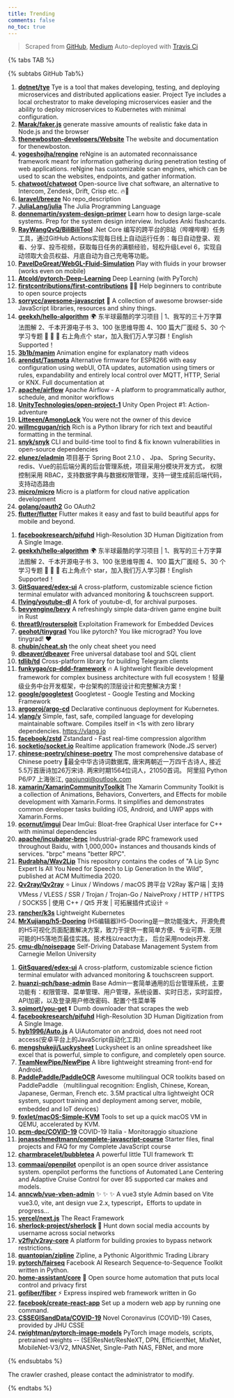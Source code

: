 ```yaml
---
title: Trending
comments: false
no_toc: true
---
```


> Scraped from [GitHub](https://github.com/trending), [Medium](https://medium.com/topic/popular)
Auto-deployed with [Travis Ci](https://travis-ci.org/)

{% tabs TAB %}
<!-- tab GitHub -->
{% subtabs GitHub Tab%}
<!-- tab Daily -->
1. [**dotnet/tye**](https://github.com/dotnet/tye)
Tye is a tool that makes developing, testing, and deploying microservices and distributed applications easier. Project Tye includes a local orchestrator to make developing microservices easier and the ability to deploy microservices to Kubernetes with minimal configuration.
2. [**Marak/faker.js**](https://github.com/Marak/faker.js)
generate massive amounts of realistic fake data in Node.js and the browser
3. [**thenewboston-developers/Website**](https://github.com/thenewboston-developers/Website)
The website and documentation for thenewboston.
4. [**yogeshojha/rengine**](https://github.com/yogeshojha/rengine)
reNgine is an automated reconnaissance framework meant for information gathering during penetration testing of web applications. reNgine has customizable scan engines, which can be used to scan the websites, endpoints, and gather information.
5. [**chatwoot/chatwoot**](https://github.com/chatwoot/chatwoot)
Open-source live chat software, an alternative to Intercom, Zendesk, Drift, Crisp etc. 🔥💬
6. [**laravel/breeze**](https://github.com/laravel/breeze)
No repo_description
7. [**JuliaLang/julia**](https://github.com/JuliaLang/julia)
The Julia Programming Language
8. [**donnemartin/system-design-primer**](https://github.com/donnemartin/system-design-primer)
Learn how to design large-scale systems. Prep for the system design interview. Includes Anki flashcards.
9. [**RayWangQvQ/BiliBiliTool**](https://github.com/RayWangQvQ/BiliBiliTool)
.Net Core 编写的跨平台的B站（哔哩哔哩）任务工具，通过GitHub Actions实现每日线上自动运行任务：每日自动登录、观看、分享、投币视频，获取每日任务的满额经验，轻松升级Level 6，实现自动领取大会员权益、月底自动为自己充电等功能。
10. [**PavelDoGreat/WebGL-Fluid-Simulation**](https://github.com/PavelDoGreat/WebGL-Fluid-Simulation)
Play with fluids in your browser (works even on mobile)
11. [**Atcold/pytorch-Deep-Learning**](https://github.com/Atcold/pytorch-Deep-Learning)
Deep Learning (with PyTorch)
12. [**firstcontributions/first-contributions**](https://github.com/firstcontributions/first-contributions)
🚀✨ Help beginners to contribute to open source projects
13. [**sorrycc/awesome-javascript**](https://github.com/sorrycc/awesome-javascript)
🐢 A collection of awesome browser-side JavaScript libraries, resources and shiny things.
14. [**geekxh/hello-algorithm**](https://github.com/geekxh/hello-algorithm)
🌍 东半球最酷的学习项目 | 1、我写的三十万字算法图解 2、千本开源电子书 3、100 张思维导图 4、100 篇大厂面经 5、30 个学习专题 🚀 🚀 🚀 右上角点个 star，加入我们万人学习群！English Supported！
15. [**3b1b/manim**](https://github.com/3b1b/manim)
Animation engine for explanatory math videos
16. [**arendst/Tasmota**](https://github.com/arendst/Tasmota)
Alternative firmware for ESP8266 with easy configuration using webUI, OTA updates, automation using timers or rules, expandability and entirely local control over MQTT, HTTP, Serial or KNX. Full documentation at
17. [**apache/airflow**](https://github.com/apache/airflow)
Apache Airflow - A platform to programmatically author, schedule, and monitor workflows
18. [**UnityTechnologies/open-project-1**](https://github.com/UnityTechnologies/open-project-1)
Unity Open Project #1: Action-adventure
19. [**Litteeen/AmongLock**](https://github.com/Litteeen/AmongLock)
You were not the owner of this device
20. [**willmcgugan/rich**](https://github.com/willmcgugan/rich)
Rich is a Python library for rich text and beautiful formatting in the terminal.
21. [**snyk/snyk**](https://github.com/snyk/snyk)
CLI and build-time tool to find & fix known vulnerabilities in open-source dependencies
22. [**elunez/eladmin**](https://github.com/elunez/eladmin)
项目基于 Spring Boot 2.1.0 、 Jpa、 Spring Security、redis、Vue的前后端分离的后台管理系统，项目采用分模块开发方式， 权限控制采用 RBAC，支持数据字典与数据权限管理，支持一键生成前后端代码，支持动态路由
23. [**micro/micro**](https://github.com/micro/micro)
Micro is a platform for cloud native application development
24. [**golang/oauth2**](https://github.com/golang/oauth2)
Go OAuth2
25. [**flutter/flutter**](https://github.com/flutter/flutter)
Flutter makes it easy and fast to build beautiful apps for mobile and beyond.
<!-- endtab -->
<!-- tab Weekly -->
1. [**facebookresearch/pifuhd**](https://github.com/facebookresearch/pifuhd)
High-Resolution 3D Human Digitization from A Single Image.
2. [**geekxh/hello-algorithm**](https://github.com/geekxh/hello-algorithm)
🌍 东半球最酷的学习项目 | 1、我写的三十万字算法图解 2、千本开源电子书 3、100 张思维导图 4、100 篇大厂面经 5、30 个学习专题 🚀 🚀 🚀 右上角点个 star，加入我们万人学习群！English Supported！
3. [**GitSquared/edex-ui**](https://github.com/GitSquared/edex-ui)
A cross-platform, customizable science fiction terminal emulator with advanced monitoring & touchscreen support.
4. [**l1ving/youtube-dl**](https://github.com/l1ving/youtube-dl)
A fork of youtube-dl, for archival purposes.
5. [**bevyengine/bevy**](https://github.com/bevyengine/bevy)
A refreshingly simple data-driven game engine built in Rust
6. [**threat9/routersploit**](https://github.com/threat9/routersploit)
Exploitation Framework for Embedded Devices
7. [**geohot/tinygrad**](https://github.com/geohot/tinygrad)
You like pytorch? You like micrograd? You love tinygrad! ❤️
8. [**chubin/cheat.sh**](https://github.com/chubin/cheat.sh)
the only cheat sheet you need
9. [**dbeaver/dbeaver**](https://github.com/dbeaver/dbeaver)
Free universal database tool and SQL client
10. [**tdlib/td**](https://github.com/tdlib/td)
Cross-platform library for building Telegram clients
11. [**funkygao/cp-ddd-framework**](https://github.com/funkygao/cp-ddd-framework)
🔥 A lightweight flexible development framework for complex business architecture with full ecosystem！轻量级业务中台开发框架，中台架构的顶层设计和完整解决方案！
12. [**google/googletest**](https://github.com/google/googletest)
Googletest - Google Testing and Mocking Framework
13. [**argoproj/argo-cd**](https://github.com/argoproj/argo-cd)
Declarative continuous deployment for Kubernetes.
14. [**vlang/v**](https://github.com/vlang/v)
Simple, fast, safe, compiled language for developing maintainable software. Compiles itself in <1s with zero library dependencies. https://vlang.io
15. [**facebook/zstd**](https://github.com/facebook/zstd)
Zstandard - Fast real-time compression algorithm
16. [**socketio/socket.io**](https://github.com/socketio/socket.io)
Realtime application framework (Node.JS server)
17. [**chinese-poetry/chinese-poetry**](https://github.com/chinese-poetry/chinese-poetry)
The most comprehensive database of Chinese poetry 🧶最全中华古诗词数据库, 唐宋两朝近一万四千古诗人, 接近5.5万首唐诗加26万宋诗. 两宋时期1564位词人，21050首词。 阿里招 Python P6/P7 上海张江, gaojunqi@outlook.com
18. [**xamarin/XamarinCommunityToolkit**](https://github.com/xamarin/XamarinCommunityToolkit)
The Xamarin Community Toolkit is a collection of Animations, Behaviors, Converters, and Effects for mobile development with Xamarin.Forms. It simplifies and demonstrates common developer tasks building iOS, Android, and UWP apps with Xamarin.Forms.
19. [**ocornut/imgui**](https://github.com/ocornut/imgui)
Dear ImGui: Bloat-free Graphical User interface for C++ with minimal dependencies
20. [**apache/incubator-brpc**](https://github.com/apache/incubator-brpc)
Industrial-grade RPC framework used throughout Baidu, with 1,000,000+ instances and thousands kinds of services. "brpc" means "better RPC".
21. [**Rudrabha/Wav2Lip**](https://github.com/Rudrabha/Wav2Lip)
This repository contains the codes of "A Lip Sync Expert Is All You Need for Speech to Lip Generation In the Wild", published at ACM Multimedia 2020.
22. [**Qv2ray/Qv2ray**](https://github.com/Qv2ray/Qv2ray)
⭐ Linux / Windows / macOS 跨平台 V2Ray 客户端 | 支持 VMess / VLESS / SSR / Trojan / Trojan-Go / NaiveProxy / HTTP / HTTPS / SOCKS5 | 使用 C++ / Qt5 开发 | 可拓展插件式设计 ⭐
23. [**rancher/k3s**](https://github.com/rancher/k3s)
Lightweight Kubernetes
24. [**MrXujiang/h5-Dooring**](https://github.com/MrXujiang/h5-Dooring)
(H5编辑器)H5-Dooring是一款功能强大，开源免费的H5可视化页面配置解决方案，致力于提供一套简单方便、专业可靠、无限可能的H5落地页最佳实践。技术栈以react为主， 后台采用nodejs开发.
25. [**cmu-db/noisepage**](https://github.com/cmu-db/noisepage)
Self-Driving Database Management System from Carnegie Mellon University
<!-- endtab -->
<!-- tab Monthly -->
1. [**GitSquared/edex-ui**](https://github.com/GitSquared/edex-ui)
A cross-platform, customizable science fiction terminal emulator with advanced monitoring & touchscreen support.
2. [**huanzi-qch/base-admin**](https://github.com/huanzi-qch/base-admin)
Base Admin一套简单通用的后台管理系统，主要功能有：权限管理、菜单管理、用户管理，系统设置、实时日志，实时监控，API加密，以及登录用户修改密码、配置个性菜单等
3. [**soimort/you-get**](https://github.com/soimort/you-get)
⏬ Dumb downloader that scrapes the web
4. [**facebookresearch/pifuhd**](https://github.com/facebookresearch/pifuhd)
High-Resolution 3D Human Digitization from A Single Image.
5. [**hyb1996/Auto.js**](https://github.com/hyb1996/Auto.js)
A UiAutomator on android, does not need root access(安卓平台上的JavaScript自动化工具)
6. [**mengshukeji/Luckysheet**](https://github.com/mengshukeji/Luckysheet)
Luckysheet is an online spreadsheet like excel that is powerful, simple to configure, and completely open source.
7. [**TeamNewPipe/NewPipe**](https://github.com/TeamNewPipe/NewPipe)
A libre lightweight streaming front-end for Android.
8. [**PaddlePaddle/PaddleOCR**](https://github.com/PaddlePaddle/PaddleOCR)
Awesome multilingual OCR toolkits based on PaddlePaddle （multilingual recognition: English, Chinese, Korean, Japanese, German, French etc. 3.5M practical ultra lightweight OCR system, support training and deployment among server, mobile, embedded and IoT devices）
9. [**foxlet/macOS-Simple-KVM**](https://github.com/foxlet/macOS-Simple-KVM)
Tools to set up a quick macOS VM in QEMU, accelerated by KVM.
10. [**pcm-dpc/COVID-19**](https://github.com/pcm-dpc/COVID-19)
COVID-19 Italia - Monitoraggio situazione
11. [**jonasschmedtmann/complete-javascript-course**](https://github.com/jonasschmedtmann/complete-javascript-course)
Starter files, final projects and FAQ for my Complete JavaScript course
12. [**charmbracelet/bubbletea**](https://github.com/charmbracelet/bubbletea)
A powerful little TUI framework 🏗
13. [**commaai/openpilot**](https://github.com/commaai/openpilot)
openpilot is an open source driver assistance system. openpilot performs the functions of Automated Lane Centering and Adaptive Cruise Control for over 85 supported car makes and models.
14. [**anncwb/vue-vben-admin**](https://github.com/anncwb/vue-vben-admin)
✨ ✨ ✨ A vue3 style Admin based on Vite vue3.0, vite, ant design vue 2.x, typescript，Efforts to update in progress...
15. [**vercel/next.js**](https://github.com/vercel/next.js)
The React Framework
16. [**sherlock-project/sherlock**](https://github.com/sherlock-project/sherlock)
🔎 Hunt down social media accounts by username across social networks
17. [**v2fly/v2ray-core**](https://github.com/v2fly/v2ray-core)
A platform for building proxies to bypass network restrictions.
18. [**quantopian/zipline**](https://github.com/quantopian/zipline)
Zipline, a Pythonic Algorithmic Trading Library
19. [**pytorch/fairseq**](https://github.com/pytorch/fairseq)
Facebook AI Research Sequence-to-Sequence Toolkit written in Python.
20. [**home-assistant/core**](https://github.com/home-assistant/core)
🏡 Open source home automation that puts local control and privacy first
21. [**gofiber/fiber**](https://github.com/gofiber/fiber)
⚡️ Express inspired web framework written in Go
22. [**facebook/create-react-app**](https://github.com/facebook/create-react-app)
Set up a modern web app by running one command.
23. [**CSSEGISandData/COVID-19**](https://github.com/CSSEGISandData/COVID-19)
Novel Coronavirus (COVID-19) Cases, provided by JHU CSSE
24. [**rwightman/pytorch-image-models**](https://github.com/rwightman/pytorch-image-models)
PyTorch image models, scripts, pretrained weights -- (SE)ResNet/ResNeXT, DPN, EfficientNet, MixNet, MobileNet-V3/V2, MNASNet, Single-Path NAS, FBNet, and more
<!-- endtab -->
{% endsubtabs %}
<!-- endtab -->
<!-- tab Medium -->
The crawler crashed, please contact the administrator to modify.
<!-- endtab -->
{% endtabs %}
